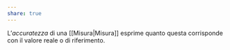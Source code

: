 ```yaml
---
share: true
---
```

L’*accuratezza* di una [[Misura|Misura]] esprime quanto questa corrisponde con il valore reale o di riferimento.